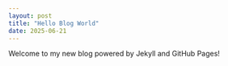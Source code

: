 ```yaml
---
layout: post
title: "Hello Blog World"
date: 2025-06-21
---
```


Welcome to my new blog powered by Jekyll and GitHub Pages!
